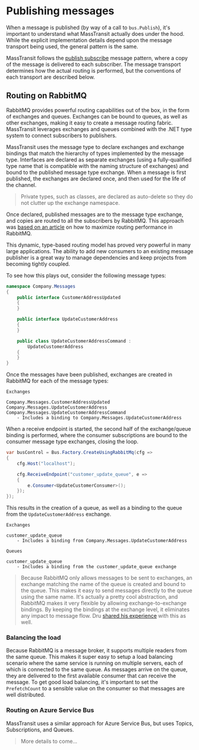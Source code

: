 # Publishing messages

When a message is published (by way of a call to `bus.Publish`), it's important to understand what MassTransit actually
does under the hood. While the explicit implementation details depend upon the message transport being used, the general
pattern is the same.

MassTransit follows the [publish subscribe][1] message pattern, where a copy of the message is delivered to each subscriber.
The message transport determines how the actual routing is performed, but the conventions of each transport are described below.

## Routing on RabbitMQ

RabbitMQ provides powerful routing capabilities out of the box, in the form of exchanges and queues. Exchanges can be bound
to queues, as well as other exchanges, making it easy to create a message routing fabric. MassTransit leverages exchanges
and queues combined with the .NET type system to connect subscribers to publishers.

MassTransit uses the message type to declare exchanges and exchange bindings that match the hierarchy of types implemented
by the message type. Interfaces are declared as separate exchanges (using a fully-qualified type name that is compatible with
the naming structure of exchanges) and bound to the published message type exchange. When a message is first published, the
exchanges are declared once, and then used for the life of the channel.

> Private types, such as classes, are declared as auto-delete so they do not clutter up the exchange namespace.

Once declared, published messages are to the message type exchange, and copies are routed to all the subscribers by RabbitMQ.
This approach was [based on an article][2] on how to maximize routing performance in RabbitMQ.

This dynamic, type-based routing model has proved very powerful in many large applications. The ability to add
new consumers to an existing message publisher is a great way to manage dependencies and keep projects from becoming tightly
coupled.

To see how this plays out, consider the following message types:

```csharp
namespace Company.Messages
{
    public interface CustomerAddressUpdated
    {
    }

    public interface UpdateCustomerAddress
    {
    }

    public class UpdateCustomerAddressCommand :
        UpdateCustomerAddress
    {
    }
}
```

Once the messages have been published, exchanges are created in RabbitMQ for each of the message types:

```
Exchanges

Company.Messages.CustomerAddressUpdated
Company.Messages.UpdateCustomerAddress
Company.Messages.UpdateCustomerAddressCommand
    - Includes a binding to Company.Messages.UpdateCustomerAddress
```

When a receive endpoint is started, the second half of the exchange/queue binding is performed, where the consumer subscriptions
are bound to the consumer message type exchanges, closing the loop.

```csharp
var busControl = Bus.Factory.CreateUsingRabbitMq(cfg =>
{
    cfg.Host("localhost");

    cfg.ReceiveEndpoint("customer_update_queue", e =>
    {
        e.Consumer<UpdateCustomerConsumer>();
    });
});
```

This results in the creation of a queue, as well as a binding to the queue from the `UpdateCustomerAddress` exchange.

```
Exchanges

customer_update_queue
    - Includes a binding from Company.Messages.UpdateCustomerAddress

Queues

customer_update_queue
    - Includes a binding from the customer_update_queue exchange
```

> Because RabbitMQ only allows messages to be sent to exchanges, an exchange matching the name of the queue is created and bound to the queue.
This makes it easy to send messages directly to the queue using the same name. It's actually a pretty cool abstraction, and RabbitMQ makes
it very flexible by allowing exchange-to-exchange bindings. By keeping the bindings at the exchange level, it eliminates any impact to message
flow. Dru [shared his experience][3] with this as well.

### Balancing the load

Because RabbitMQ is a message broker, it supports multiple readers from the same queue. This makes it super easy to setup a
load balancing scenario where the same service is running on multiple servers, each of which is connected to the same queue. As
messages arrive on the queue, they are delivered to the first available consumer that can receive the message. To get good
load balancing, it's important to set the `PrefetchCount` to a sensible value on the consumer so that messages are well distributed.

### Routing on Azure Service Bus

MassTransit uses a similar approach for Azure Service Bus, but uses Topics, Subscriptions, and Queues.

> More details to come...

[1]: http://www.enterpriseintegrationpatterns.com/patterns/messaging/PublishSubscribeChannel.html
[2]: http://spring.io/blog/2011/04/01/routing-topologies-for-performance-and-scalability-with-rabbitmq/
[3]: http://codebetter.com/drusellers/2011/05/08/brain-dump-conventional-routing-in-rabbitmq/
